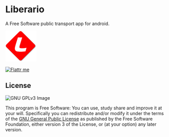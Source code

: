 Liberario
=========
A Free Software public transport app for android.

![Liberario Logo](/res/drawable-xhdpi/ic_launcher.png)

[![Flattr me](https://api.flattr.com/button/flattr-badge-large.png)](https://flattr.com/thing/1921242)

License
-------

![GNU GPLv3 Image](https://www.gnu.org/graphics/gplv3-127x51.png)

This program is Free Software: You can use, study share and improve it at your
will. Specifically you can redistribute and/or modify it under the terms of the
[GNU General Public License](https://www.gnu.org/licenses/gpl.html) as
published by the Free Software Foundation, either version 3 of the License, or
(at your option) any later version.
